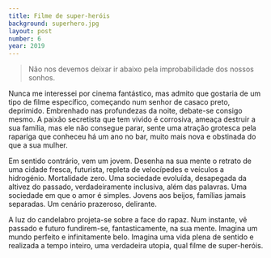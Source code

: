 ```yaml
---
title: Filme de super-heróis
background: superhero.jpg
layout: post
number: 6
year: 2019
---
```


> Não nos devemos deixar ir abaixo pela improbabilidade dos nossos sonhos.

Nunca me interessei por cinema fantástico, mas admito que gostaria de um tipo de filme específico, começando num senhor de casaco preto, deprimido. Embrenhado nas profundezas da noite, debate-se consigo mesmo. A paixão secretista que tem vivido é corrosiva, ameaça destruir a sua família, mas ele não consegue parar, sente uma atração grotesca pela rapariga que conheceu há um ano no bar, muito mais nova e obstinada do que a sua mulher.

Em sentido contrário, vem um jovem. Desenha na sua mente o retrato de uma cidade fresca, futurista, repleta de velocípedes e veículos a hidrogénio. Mortalidade zero. Uma sociedade evoluída, desapegada da altivez do passado, verdadeiramente inclusiva, além das palavras. Uma sociedade em que o amor é simples. Jovens aos beijos, famílias jamais separadas. Um cenário prazeroso, delirante.

A luz do candelabro projeta-se sobre a face do rapaz. Num instante, vê passado e futuro fundirem-se, fantasticamente, na sua mente. Imagina um mundo perfeito e infinitamente belo. Imagina uma vida plena de sentido e realizada a tempo inteiro, uma verdadeira utopia, qual filme de super-heróis.
